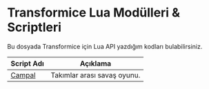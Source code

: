 # Transformice Lua Modülleri & Scriptleri
Bu dosyada Transformice için Lua API yazdığım kodları bulabilirsiniz.

| Script Adı | Açıklama |
| ------ | ------ |
| [Campal](campal.lua) | Takımlar arası savaş oyunu. |
